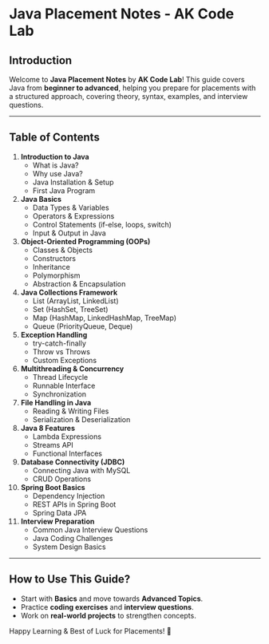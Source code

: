 # Java Placement Notes - AK Code Lab

## Introduction
Welcome to **Java Placement Notes** by **AK Code Lab**! This guide covers Java from **beginner to advanced**, helping you prepare for placements with a structured approach, covering theory, syntax, examples, and interview questions.

---
## Table of Contents
1. **Introduction to Java**
   - What is Java?
   - Why use Java?
   - Java Installation & Setup
   - First Java Program
2. **Java Basics**
   - Data Types & Variables
   - Operators & Expressions
   - Control Statements (if-else, loops, switch)
   - Input & Output in Java
3. **Object-Oriented Programming (OOPs)**
   - Classes & Objects
   - Constructors
   - Inheritance
   - Polymorphism
   - Abstraction & Encapsulation
4. **Java Collections Framework**
   - List (ArrayList, LinkedList)
   - Set (HashSet, TreeSet)
   - Map (HashMap, LinkedHashMap, TreeMap)
   - Queue (PriorityQueue, Deque)
5. **Exception Handling**
   - try-catch-finally
   - Throw vs Throws
   - Custom Exceptions
6. **Multithreading & Concurrency**
   - Thread Lifecycle
   - Runnable Interface
   - Synchronization
7. **File Handling in Java**
   - Reading & Writing Files
   - Serialization & Deserialization
8. **Java 8 Features**
   - Lambda Expressions
   - Streams API
   - Functional Interfaces
9. **Database Connectivity (JDBC)**
   - Connecting Java with MySQL
   - CRUD Operations
10. **Spring Boot Basics**
    - Dependency Injection
    - REST APIs in Spring Boot
    - Spring Data JPA
11. **Interview Preparation**
    - Common Java Interview Questions
    - Java Coding Challenges
    - System Design Basics

---
## How to Use This Guide?
- Start with **Basics** and move towards **Advanced Topics**.
- Practice **coding exercises** and **interview questions**.
- Work on **real-world projects** to strengthen concepts.

Happy Learning & Best of Luck for Placements! 🚀

